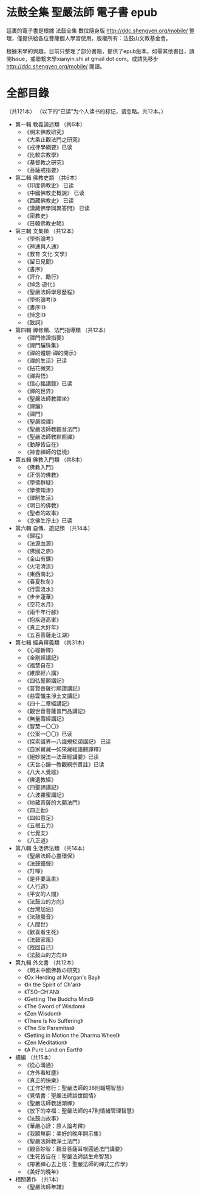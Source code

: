 # 法鼓全集 聖嚴法師 電子書 epub

這裏的電子書是根據 法鼓全集 數位隨身版 http://ddc.shengyen.org/mobile/ 整理，僅提供給各位菩薩個人學習使用。版權所有：法鼓山文教基金會。

根據末學的興趣，目前只整理了部分書籍，提供了epub版本。如需其他書目，請開Issue，或聯繫末學xianyin.shi at gmail dot com。或請先移步 http://ddc.shengyen.org/mobile/ 閱讀。

# 全部目錄
（共121本）
（以下的“已读”为个人读书的标记，请忽略。共12本。）

* 第一輯 教義論述類 （共6本）
  * 《明末佛教研究》
  * 《大乘止觀法門之研究》
  * 《戒律學綱要》已读
  * 《比較宗教學》
  * 《基督教之研究》
  * 《菩薩戒指要》
* 第二輯 佛教史類 （共6本）
  * 《印度佛教史》 已读
  * 《中國佛教史概說》 已读
  * 《西藏佛教史》 已读
  * 《漢藏佛學同異答問》 已读
  * 《密教史》
  * 《日韓佛教史略》
* 第三輯 文集類 （共12本）
  * 《學術論考》
  * 《神通與人通》
  * 《教育‧文化‧文學》
  * 《留日見聞》
  * 《書序》
  * 《評介．勵行》
  * 《悼念‧遊化》
  * 《聖嚴法師學思歷程》
  * 《學術論考II》
  * 《書序Ⅱ》
  * 《悼念Ⅱ》
  * 《致詞》
* 第四輯 禪修類、法門指導類 （共12本）
  * 《禪門修證指要》
  * 《禪門驪珠集》
  * 《禪的體驗‧禪的開示》
  * 《禪的生活》已读
  * 《拈花微笑》
  * 《禪與悟》
  * 《信心銘講錄》已读
  * 《禪的世界》
  * 《聖嚴法師教禪坐》
  * 《禪鑰》
  * 《禪門》
  * 《聖嚴說禪》
  * 《聖嚴法師教觀音法門》
  * 《聖嚴法師教默照禪》
  * 《動靜皆自在》
  * 《神會禪師的悟境》
* 第五輯 佛教入門類 （共8本）
  * 《佛教入門》
  * 《正信的佛教》
  * 《學佛群疑》
  * 《學佛知津》
  * 《律制生活》
  * 《明日的佛教》
  * 《聖者的故事》
  * 《念佛生淨土》已读
* 第六輯 自傳、遊記類 （共14本）
  * 《歸程》
  * 《法源血源》
  * 《佛國之旅》
  * 《金山有鑛》
  * 《火宅清涼》
  * 《東西南北》
  * 《春夏秋冬》
  * 《行雲流水》
  * 《步步蓮華》
  * 《空花水月》
  * 《兩千年行腳》
  * 《抱疾遊高峯》
  * 《真正大好年》
  * 《五百菩薩走江湖》
* 第七輯 經典釋義類 （共31本）
  * 《心經新釋》
  * 《金剛經講記》
  * 《福慧自在》
  * 《維摩經六講》
  * 《四弘誓願講記》
  * 《普賢菩薩行願讚講記》
  * 《慈雲懺主淨土文講記》
  * 《四十二章經講記》
  * 《觀世音菩薩普門品講記》
  * 《無量壽經講記》
  * 《智慧一〇〇》
  * 《公案一〇〇》已读
  * 《探索識界—八識規矩頌講記》 已读
  * 《自家寶藏—如來藏經語體譯釋》
  * 《絕妙說法—法華經講要》已读
  * 《天台心鑰—教觀綱宗貫註》已读
  * 《八大人覺經》
  * 《佛遺教經》
  * 《四聖諦講記》
  * 《六波羅蜜講記》
  * 《地藏菩薩的大願法門》
  * 《四正勤》
  * 《四如意足》
  * 《五根五力》
  * 《七覺支》
  * 《八正道》
* 第八輯 生活佛法類 （共14本）
  * 《聖嚴法師心靈環保》
  * 《法鼓鐘聲》
  * 《叮嚀》
  * 《是非要溫柔》
  * 《人行道》
  * 《平安的人間》
  * 《法鼓山的方向》
  * 《台灣加油》
  * 《法鼓晨音》
  * 《人間世》
  * 《歡喜看生死》
  * 《法鼓家風》
  * 《找回自己》
  * 《法鼓山的方向Ⅱ》
* 第九輯 外文書 （共12本）
  * 《明末中國佛教の研究》
  * 《Ox Herding at Morgan's Bay》
  * 《In the Spirit of Ch'an》
  * 《TSO-CH'AN》
  * 《Getting The Buddha Mind》
  * 《The Sword of Wisdom》
  * 《Zen Wisdom》
  * 《There Is No Suffering》
  * 《The Six Paramitas》
  * 《Setting in Motion the Dharma Wheel》
  * 《Zen Meditation》
  * 《A Pure Land on Earth》
* 續編 （共15本）
  * 《從心溝通》
  * 《方外看紅塵》
  * 《真正的快樂》
  * 《工作好修行：聖嚴法師的38則職場智慧》
  * 《覺情書：聖嚴法師談世間情》
  * 《聖嚴法師教話頭禪》
  * 《放下的幸福：聖嚴法師的47則情緒管理智慧》
  * 《法鼓山故事》
  * 《華嚴心詮：原人論考釋》
  * 《我願無窮：美好的晚年開示集》
  * 《聖嚴法師教淨土法門》
  * 《觀音妙智：觀音菩薩耳根圓通法門講要》
  * 《生死皆自在：聖嚴法師談生命智慧》
  * 《帶著禪心去上班：聖嚴法師的禪式工作學》
  * 《美好的晚年》
* 相關著作 （共1本）
  * 《聖嚴法師年譜》



